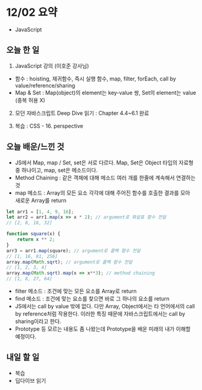 # 12/02 요약
- JavaScript

## 오늘 한 일
1. JavaScript 강의 (이호준 강사님)
- 함수 : hoisting, 재귀함수, 즉시 실행 함수, map, filter, forEach, call by value/reference/sharing
- Map & Set : Map(object)의 element는 key-value 쌍, Set의 element는 value (중복 허용 X)

2. 모던 자바스크립트 Deep Dive 읽기 : Chapter 4.4~6.1 완료

3. 복습 : CSS - 16. perspective

## 오늘 배운/느낀 것
- JS에서 Map, map / Set, set은 서로 다르다. Map, Set은 Object 타입의 자료형 중 하나이고, map, set은 메소드이다.
- Method Chaining : 같은 객체에 대해 메소드 여러 개를 한줄에 계속해서 연결하는 것
- map 메소드 : Array의 모든 요소 각각에 대해 주어진 함수를 호출한 결과를 모아 새로운 Array를 return
```javascript
let arr1 = [1, 4, 9, 16];
let arr2 = arr1.map(x => x * 2); // argument로 화살표 함수 전달
// [2, 8, 18, 32]

function square(x) {
	return x ** 2;
}
arr3 = arr1.map(square); // argument로 콜백 함수 전달
// [1, 16, 81, 256]
array.map(Math.sqrt); // argument로 콜백 함수 전달
// [1, 2, 3, 4]
array.map(Math.sqrt).map(x => x**3); // method chaining
// [1, 8, 27, 64]
```
- filter 메소드 : 조건에 맞는 모든 요소를 Array로 return
- find 메소드 : 조건에 맞는 요소를 찾으면 바로 그 하나의 요소를 return
- JS에서는 call by value 밖에 없다. 다만 Array, Object에서는 타 언어에서의 call by reference처럼 작용한다. 이러한 특징 때문에 자바스크립트에서는 call by sharing이라고 한다.
- Prototype 등 모르는 내용도 좀 나왔는데 Prototype을 배운 미래의 내가 이해할 예정이다.


## 내일 할 일
- 복습
- 딥다이브 읽기